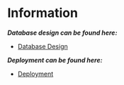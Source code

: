 # Information
***Database design can be found here:***
* [Database Design](/docs/database_desing.md)

***Deployment can be found here:***
* [Deployment](/docs/Setup_and_delivery.md)
